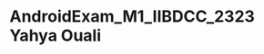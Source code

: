 # AndroidExam_M1_IIBDCC_2323 Yahya Ouali
[](https://github.com/marshmelloyahya/AndroidExam_M1_IIBDCC_2323/raw/main/Demo.mp4)

